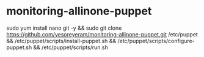 # monitoring-allinone-puppet

sudo yum install nano git -y && sudo git clone https://github.com/yesoreyeram/monitoring-allinone-puppet.git /etc/puppet && /etc/puppet/scripts/install-puppet.sh && /etc/puppet/scripts/configure-puppet.sh && /etc/puppet/scripts/run.sh
